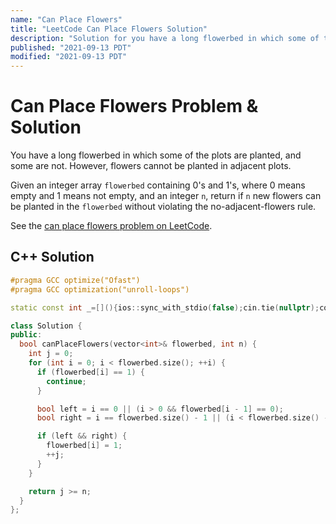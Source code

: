 ```yaml
---
name: "Can Place Flowers"
title: "LeetCode Can Place Flowers Solution"
description: "Solution for you have a long flowerbed in which some of the plots are planted, and some are not. However, flowers cannot be planted in adjacent plots. Given an integer array flowerbed containing 0's and 1's, where 0 means empty and 1 means not empty, and an integer n, return if n new flowers can be planted in the flowerbed without violating the no-adjacent-flowers rule."
published: "2021-09-13 PDT"
modified: "2021-09-13 PDT"
---
```


# Can Place Flowers Problem & Solution

You have a long flowerbed in which some of the plots are planted, and some are not.
However, flowers cannot be planted in adjacent plots.

Given an integer array `flowerbed` containing 0's and 1's, where 0 means empty and 1 means not empty, and an integer `n`, return if `n` new flowers can be planted in the `flowerbed` without violating the no-adjacent-flowers rule.

See the [can place flowers problem on LeetCode](https://leetcode.com/problems/can-place-flowers).

## C++ Solution

```cpp
#pragma GCC optimize("Ofast")
#pragma GCC optimization("unroll-loops")

static const int _=[](){ios::sync_with_stdio(false);cin.tie(nullptr);cout.tie(nullptr);return 0;}();

class Solution {
public:
  bool canPlaceFlowers(vector<int>& flowerbed, int n) {
    int j = 0;
    for (int i = 0; i < flowerbed.size(); ++i) {
      if (flowerbed[i] == 1) {
        continue;
      }

      bool left = i == 0 || (i > 0 && flowerbed[i - 1] == 0);
      bool right = i == flowerbed.size() - 1 || (i < flowerbed.size() - 1 && flowerbed[i + 1] == 0);

      if (left && right) {
        flowerbed[i] = 1;
        ++j;
      }
    }

    return j >= n;
  }
};
```
